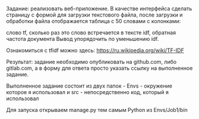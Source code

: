 Задание: реализовать веб-приложение. В качестве интерфейса сделать страницу с формой для загрузки текстового файла, после загрузки и обработки файла отображается таблица с 50 словами с колонками:

слово
tf, сколько раз это слово встречается в тексте
idf, обратная частота документа
Вывод упорядочить по уменьшению idf.

Ознакомиться с tfidf можно здесь: https://ru.wikipedia.org/wiki/TF-IDF

 

Результат: задание необходимо опубликовать на github.com, либо gitlab.com, а в форму для ответа просто указать ссылку на выполненное задание. 


Выполненное задание состоит из двух папок - Envs - окружение которое я использовал и src - непосредственно код, который я использовал

Для запуска открываем manage.py тем самым Python из Envs/Job1/bin
